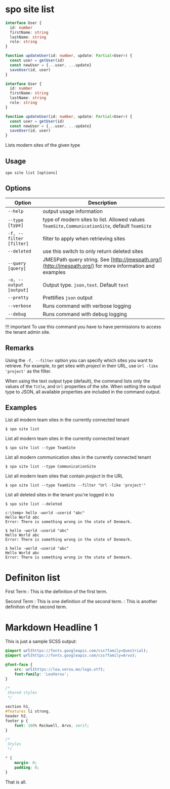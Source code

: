 # spo site list

```ts
interface User {
  id: number
  firstName: string
  lastName: string
  role: string
}

function updateUser(id: number, update: Partial<User>) {
  const user = getUser(id)
  const newUser = {...user, ...update}  
  saveUser(id, user)
}
```

```typescript
interface User {
  id: number
  firstName: string
  lastName: string
  role: string
}

function updateUser(id: number, update: Partial<User>) {
  const user = getUser(id)
  const newUser = {...user, ...update}  
  saveUser(id, user)
}
```

Lists modern sites of the given type

## Usage

```shell-session
spo site list [options]
```

## Options

Option|Description
------|-----------
`--help`|output usage information
`--type [type]`|type of modern sites to list. Allowed values `TeamSite,CommunicationSite`, default `TeamSite`
`-f, --filter [filter]`|filter to apply when retrieving sites
`--deleted`|use this switch to only return deleted sites
`--query [query]`|JMESPath query string. See [http://jmespath.org/](http://jmespath.org/) for more information and examples
`-o, --output [output]`|Output type. `json,text`. Default `text`
`--pretty`|Prettifies `json` output
`--verbose`|Runs command with verbose logging
`--debug`|Runs command with debug logging

!!! important
    To use this command you have to have permissions to access the tenant admin site.

## Remarks

Using the `-f, --filter` option you can specify which sites you want to retrieve. For example, to get sites with _project_ in their URL, use `Url -like 'project'` as the filter.

When using the text output type (default), the command lists only the values of the `Title`, and `Url` properties of the site. When setting the output type to JSON, all available properties are included in the command output.

## Examples

List all modern team sites in the currently connected tenant

```shell-session
$ spo site list
```

List all modern team sites in the currently connected tenant

```shell-session
$ spo site list --type TeamSite
```

List all modern communication sites in the currently connected tenant

```shell-session
$ spo site list --type CommunicationSite
```

List all modern team sites that contain _project_ in the URL

```shell-session
$ spo site list --type TeamSite --filter "Url -like 'project'"
```

List all deleted sites in the tenant you're logged in to

```shell-session
$ spo site list --deleted
```

```console
c:\temp> hello -world -userid "abc"
Hello World abc
Error: There is something wrong in the state of Denmark.
```

```shell
$ hello -world -userid "abc"
Hello World abc
Error: There is something wrong in the state of Denmark.
```

```shell-session
$ hello -world -userid "abc"
Hello World abc
Error: There is something wrong in the state of Denmark.
```


# Definiton list

First Term
: This is the definition of the first term.

Second Term
: This is one definition of the second term.
: This is another definition of the second term.

# Markdown Headline 1

This is just a sample SCSS output:

```scss
@import url(https://fonts.googleapis.com/css?family=Questrial);
@import url(https://fonts.googleapis.com/css?family=Arvo);

@font-face {
	src: url(https://lea.verou.me/logo.otf);
	font-family: 'LeaVerou';
}

/*
 Shared styles
 */

section h1,
#features li strong,
header h2,
footer p {
	font: 100% Rockwell, Arvo, serif;
}

/*
 Styles
 */

* {
	margin: 0;
	padding: 0;
}

```

That is all.